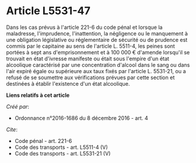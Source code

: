 # Article L5531-47

Dans les cas prévus à l'article 221-6 du code pénal et lorsque la maladresse, l'imprudence, l'inattention, la négligence ou
le manquement à une obligation législative ou réglementaire de sécurité ou de prudence est commis par le capitaine au sens de
l'article L. 5511-4, les peines sont portées à sept ans d'emprisonnement et à 100 000 € d'amende lorsqu'il se trouvait en
état d'ivresse manifeste ou était sous l'empire d'un état alcoolique caractérisé par une concentration d'alcool dans le sang
ou dans l'air expiré égale ou supérieure aux taux fixés par l'article L. 5531-21, ou a refusé de se soumettre aux
vérifications prévues par cette section et destinées à établir l'existence d'un état alcoolique.

**Liens relatifs à cet article**

_Créé par_:

  - Ordonnance n°2016-1686 du 8 décembre 2016 - art. 4

_Cite_:

  - Code pénal - art. 221-6
  - Code des transports - art. L5511-4 (V)
  - Code des transports - art. L5531-21 (V)
